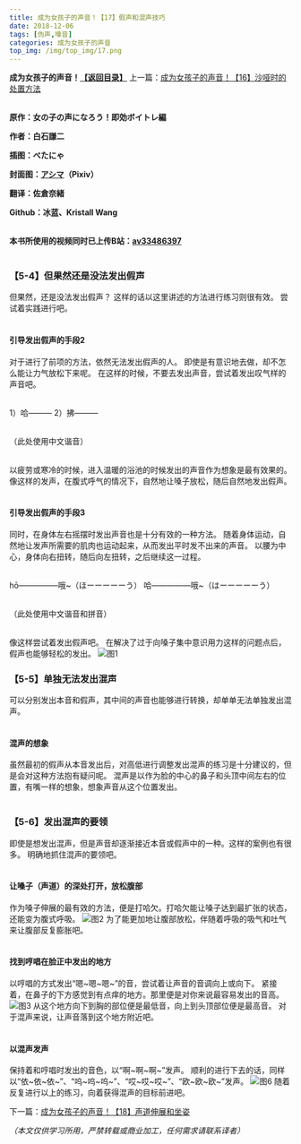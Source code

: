 ```yaml
---
title: 成为女孩子的声音！【17】假声和混声技巧
date: 2018-12-06
tags: [伪声,嗓音]
categories: 成为女孩子的声音
top_img: /img/top_img/17.png
---
```

**成为女孩子的声音！[【返回目录】](/成为女孩子的声音/README/)**
上一篇：[成为女孩子的声音！【16】沙哑时的处置方法](/成为女孩子的声音/16/)<br><br>

**原作：女の子の声になろう！即効ボイトレ編**

**作者：白石謙二**   

**插图：べたにゃ**   

**封面图：[アシマ](https://www.pixiv.net/member.php?id=2642047
)（Pixiv）**

**翻译：佐倉奈緒**   

**Github：冰蓝、Kristall Wang** <br><br>

**本书所使用的视频同时已上传B站：[av33486397](https://www.bilibili.com/video/av33486397)**<br><br>

### 【5-4】但果然还是没法发出假声
但果然，还是没法发出假声？
这样的话以这里讲述的方法进行练习则很有效。
尝试着实践进行吧。<br><br>

#### 引导发出假声的手段2
对于进行了前项的方法，依然无法发出假声的人。
即使是有意识地去做，却不怎么能让力气放松下来呢。
在这样的时候，不要去发出声音，尝试着发出叹气样的声音吧。<br><br>

1）哈———
2）拂———<br><br>

（此处使用中文谐音）<br><br>

以疲劳或寒冷的时候，进入温暖的浴池的时候发出的声音作为想象是最有效果的。
像这样的发声，在腹式呼气的情况下，自然地让嗓子放松，随后自然地发出假声。<br><br>

#### 引导发出假声的手段3
同时，在身体左右摇摆时发出声音也是十分有效的一种方法。
随着身体运动，自然地让发声所需要的肌肉也运动起来，从而发出平时发不出来的声音。
以腰为中心，身体向右扭转，随后向左扭转，之后继续这一过程。<br><br>

hō—————哦~（ほーーーーーう）
哈—————哦~（はーーーーーう）<br><br>

（此处使用中文谐音和拼音）<br><br>

像这样尝试着发出假声吧。
在解决了过于向嗓子集中意识用力这样的问题点后，假声也能够轻松的发出。
![图1](/img/17/1.png)
### 【5-5】单独无法发出混声
可以分别发出本音和假声，其中间的声音也能够进行转换，却单单无法单独发出混声。<br><br>

#### 混声的想象
虽然最初的假声从本音发出后，对高低进行调整发出混声的练习是十分建议的，但是会对这种方法抱有疑问呢。
混声是以作为脸的中心的鼻子和头顶中间左右的位置，有嘴一样的想象，想象声音从这个位置发出。<br><br>

### 【5-6】发出混声的要领
即使是想发出混声，但是声音却逐渐接近本音或假声中的一种。这样的案例也有很多。
明确地抓住混声的要领吧。<br><br>

#### 让嗓子（声道）的深处打开，放松腹部
作为嗓子伸展的最有效的方法，便是打哈欠。打哈欠能让嗓子达到最扩张的状态，还能变为腹式呼吸。
![图2](/img/17/2.png)
为了能更加地让腹部放松，伴随着呼吸的吸气和吐气来让腹部反复膨胀吧。<br><br>

#### 找到哼唱在脸正中发出的地方
以哼唱的方式发出“嗯~嗯~嗯~”的音，尝试着让声音的音调向上或向下。
紧接着，在鼻子的下方感觉到有点痒的地方。那里便是对你来说最容易发出的音高。
![图3](/img/17/3.png)
从这个地方向下到胸的部位便是最低音，向上到头顶部位便是最高音。
对于混声来说，让声音落到这个地方附近吧。<br><br>

#### 以混声发声
保持着和哼唱时发出的音色，以“啊~啊~啊~”发声。
顺利的进行下去的话，同样以“依~依~依~”、“呜~呜~呜~”、“哎~哎~哎~”、“欧~欧~欧~”发声。
![图6](/img/17/4.png)
随着反复进行以上的练习，向着获得混声的目标前进吧。

下一篇：[成为女孩子的声音！【18】声道伸展和坐姿](/成为女孩子的声音/18/)

*（本文仅供学习所用，严禁转载或商业加工，任何需求请联系译者）*